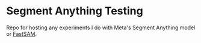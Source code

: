 # Segment Anything Testing

Repo for hosting any experiments I do with Meta's Segment Anything model or [FastSAM](https://github.com/CASIA-IVA-Lab/FastSAM).
